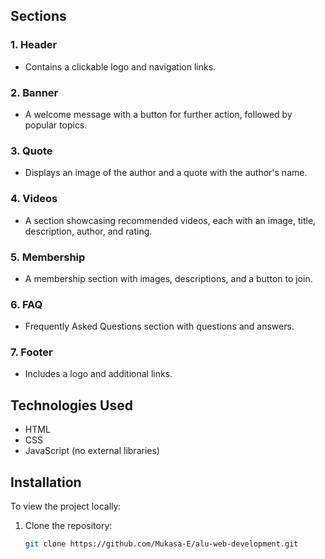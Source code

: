 
## Sections

### 1. Header
- Contains a clickable logo and navigation links.

### 2. Banner
- A welcome message with a button for further action, followed by popular topics.

### 3. Quote
- Displays an image of the author and a quote with the author's name.

### 4. Videos
- A section showcasing recommended videos, each with an image, title, description, author, and rating.

### 5. Membership
- A membership section with images, descriptions, and a button to join.

### 6. FAQ
- Frequently Asked Questions section with questions and answers.

### 7. Footer
- Includes a logo and additional links.

## Technologies Used

- HTML
- CSS
- JavaScript (no external libraries)

## Installation

To view the project locally:

1. Clone the repository:
   ```bash
   git clone https://github.com/Mukasa-E/alu-web-development.git

